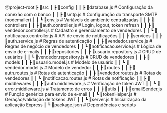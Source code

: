 📦project-root
 ┣ 📁src
 ┃ ┣ 📁config
 ┃ ┃ ┣ 📄database.js         # Configuração da conexão com o banco
 ┃ ┃ ┣ 📄smtp.js             # Configuração do transporte SMTP (nodemailer)
 ┃ ┃ ┗ 📄env.js              # Variáveis de ambiente centralizadas
 ┃
 ┃ ┣ 📁controllers
 ┃ ┃ ┣ 📄auth.controller.js          # Login, logout, token refresh
 ┃ ┃ ┣ 📄vendedor.controller.js      # Cadastro e gerenciamento de vendedores
 ┃ ┃ ┗ 📄notificacao.controller.js   # API de envio de notificações
 ┃
 ┃ ┣ 📁services
 ┃ ┃ ┣ 📄auth.service.js             # Regras de autenticação
 ┃ ┃ ┣ 📄vendedor.service.js         # Regras de negócio de vendedores
 ┃ ┃ ┗ 📄notificacao.service.js      # Lógica de envio de e-mails
 ┃
 ┃ ┣ 📁repositories
 ┃ ┃ ┣ 📄usuario.repository.js       # CRUD de usuários
 ┃ ┃ ┗ 📄vendedor.repository.js      # CRUD de vendedores
 ┃
 ┃ ┣ 📁models
 ┃ ┃ ┣ 📄usuario.model.js            # Modelo de usuário
 ┃ ┃ ┗ 📄vendedor.model.js           # Modelo de vendedor
 ┃
 ┃ ┣ 📁routes
 ┃ ┃ ┣ 📄auth.routes.js              # Rotas de autenticação
 ┃ ┃ ┣ 📄vendedor.routes.js          # Rotas de vendedores
 ┃ ┃ ┗ 📄notificacao.routes.js       # Rotas de notificação
 ┃
 ┃ ┣ 📁middlewares
 ┃ ┃ ┣ 📄auth.middleware.js          # Verificação de token JWT
 ┃ ┃ ┗ 📄error.middleware.js         # Tratamento de erros
 ┃
 ┃ ┣ 📁utils
 ┃ ┃ ┣ 📄emailSender.js              # Função genérica para envio de e-mail
 ┃ ┃ ┗ 📄tokenHelper.js              # Geração/validação de tokens JWT
 ┃
 ┃ ┗ 📄server.js                     # Inicialização da aplicação Express
 ┃
 ┗ 📄package.json                    # Dependências e scripts
